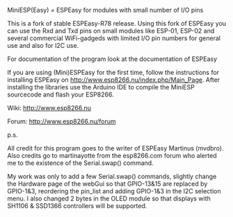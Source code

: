 MiniESP(Easy) = ESPEasy for modules with small number of I/O pins

This is a fork of stable ESPEasy-R78 release.
Using this fork of ESPEasy you can use the Rxd and Txd pins on small modules like ESP-01, ESP-02 and several commercial WiFi-gadgeds with limited I/O pin numbers for general use and also for I2C use. 

For documentation of the program look at the documentation of ESPEasy

If you are using (Mini)ESPEasy for the first time, follow the instructions for installing ESPEasy on http://www.esp8266.nu/index.php/Main_Page. After installing the libraries use the Arduino IDE to compile the MiniESP sourcecode and flash your ESP8266.


Wiki: http://www.esp8266.nu

Forum: http://www.esp8266.nu/forum

p.s.

All credit for this program goes to the writer of ESPEasy Martinus (mvdbro).
Also credits go to martinayotte from the esp8266.com forum who alerted me to the existence of the Serial.swap() command.

My work was only to add a few Serial.swap() commands, slightly change the Hardware page of the webGui so that GPIO-13&15 are replaced by GPIO-1&3, reordering the pin_list and adding GPIO-1&3 in the I2C selection menu.
I also changed 2 bytes in the OLED module so that displays with SH1106 & SSD1366 controllers will be supported.
